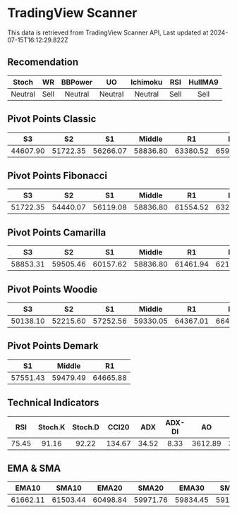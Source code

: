 # TradingView Scanner
This data is retrieved from TradingView Scanner API, Last updated at 2024-07-15T16:12:29.822Z

## Recomendation
| Stoch | WR | BBPower | UO | Ichimoku | RSI | HullMA9 |
| :---: | :---: | :---: | :---: | :---: | :---: | :---: |
| Neutral | Sell | Neutral | Neutral | Neutral | Sell | Sell |

## Pivot Points Classic
| S3 | S2 | S1 | Middle | R1 | R2 | R3 |
| :---: | :---: | :---: | :---: | :---: | :---: | :---: |
| 44607.90 | 51722.35 | 56266.07 | 58836.80 | 63380.52 | 65951.25 | 73065.70 |

## Pivot Points Fibonacci
| S3 | S2 | S1 | Middle | R1 | R2 | R3 |
| :---: | :---: | :---: | :---: | :---: | :---: | :---: |
| 51722.35 | 54440.07 | 56119.08 | 58836.80 | 61554.52 | 63233.53 | 65951.25 |

## Pivot Points Camarilla
| S3 | S2 | S1 | Middle | R1 | R2 | R3 |
| :---: | :---: | :---: | :---: | :---: | :---: | :---: |
| 58853.31 | 59505.46 | 60157.62 | 58836.80 | 61461.94 | 62114.10 | 62766.25 |

## Pivot Points Woodie
| S3 | S2 | S1 | Middle | R1 | R2 | R3 |
| :---: | :---: | :---: | :---: | :---: | :---: | :---: |
| 50138.10 | 52215.60 | 57252.56 | 59330.05 | 64367.01 | 66444.50 | 71481.46 |

## Pivot Points Demark
| S1 | Middle | R1 |
| :---: | :---: | :---: |
| 57551.43 | 59479.49 | 64665.88 |

## Technical Indicators
| RSI | Stoch.K | Stoch.D | CCI20 | ADX | ADX-DI | AO | Mom | MACD | MACD | W.R | HullMA9 |
| :---: | :---: | :---: | :---: | :---: | :---: | :---: | :---: | :---: | :---: | :---: | :---: |
| 75.45 | 91.16 | 92.22 | 134.67 | 34.52 | 8.33 | 3612.89 | 3471.67 | 1316.43 | 958.30 | -7.48 | 63525.13 |

## EMA & SMA
| EMA10 | SMA10 | EMA20 | SMA20 | EMA30 | SMA30 | EMA50 | SMA50 | EMA100 | SMA100 | EMA200 | SMA200 |
| :---: | :---: | :---: | :---: | :---: | :---: | :---: | :---: | :---: | :---: | :---: | :---: |
| 61662.11 | 61503.44 | 60498.84 | 59971.76 | 59834.45 | 59167.16 | 59277.25 | 58354.74 | 59580.26 | 59052.87 | 61224.79 | 61648.07 |